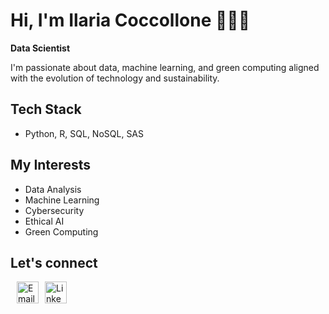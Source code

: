 # Hi, I'm Ilaria Coccollone 👩🏻‍💻
**Data Scientist**

I'm passionate about data, machine learning, and green computing aligned with the evolution of technology and sustainability.

## Tech Stack
- Python, R, SQL, NoSQL, SAS
  
## My Interests
- Data Analysis 
- Machine Learning
- Cybersecurity 
- Ethical AI
- Green Computing

## Let's connect
<div style="display: flex; align-items: center;">
  <a href="mailto:ilariacoccollone@gmail.com" target="_blank">
    <img src="https://upload.wikimedia.org/wikipedia/commons/4/4e/Mail_%28iOS%29.svg" alt="Email" width="35" style="margin-left: 10px;" />
  </a>
  <a href="https://www.linkedin.com/in/ilaria-coccollone-7b3a66243/" target="_blank">
    <img src="https://cdn.jsdelivr.net/gh/devicons/devicon/icons/linkedin/linkedin-original.svg" alt="LinkedIn" width="35" style="margin-left: 10px;" />
  </a>
</div>

